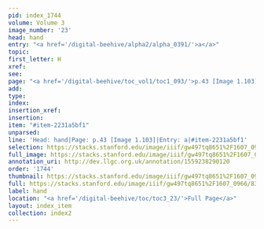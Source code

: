 ```yaml
---
pid: index_1744
volume: Volume 3
image_number: '23'
head: hand
entry: "<a href='/digital-beehive/alpha2/alpha_0391/'>a</a>"
topic: 
first_letter: H
xref: 
see: 
page: "<a href='/digital-beehive/toc_vol1/toc1_093/'>p.43 [Image 1.103]</a>"
add: 
type: 
index: 
insertion_xref: 
insertion: 
item: "#item-2231a5bf1"
unparsed: 
line: 'Head: hand|Page: p.43 [Image 1.103]|Entry: a|#item-2231a5bf1'
selection: https://stacks.stanford.edu/image/iiif/gw497tq8651%2F1607_0966/834,572,418,115/full/0/default.jpg
full_image: https://stacks.stanford.edu/image/iiif/gw497tq8651%2F1607_0966/full/full/0/default.jpg
annotation_uri: http://dev.llgc.org.uk/annotation/1559238290120
order: '1744'
thumbnail: https://stacks.stanford.edu/image/iiif/gw497tq8651%2F1607_0966/834,572,418,115/150,/0/default.jpg
full: https://stacks.stanford.edu/image/iiif/gw497tq8651%2F1607_0966/834,572,418,115/full/0/default.jpg
label: hand
location: "<a href='/digital-beehive/toc/toc3_23/'>Full Page</a>"
layout: index_item
collection: index2
---
```

